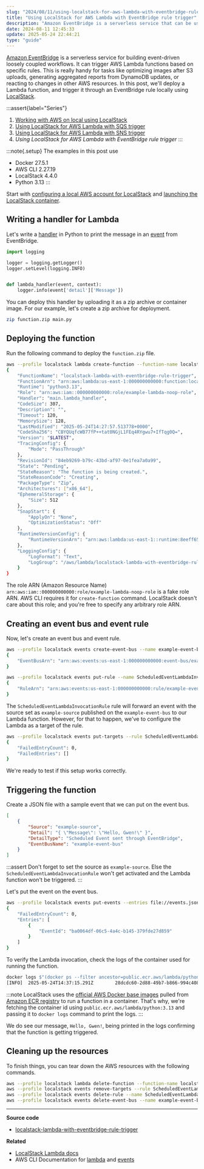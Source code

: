 ```yaml
---
slug: "2024/08/11/using-localstack-for-aws-lambda-with-eventbridge-rule-trigger"
title: "Using LocalStack for AWS Lambda with EventBridge rule trigger"
description: "Amazon EventBridge is a serverless service that can be used to trigger AWS Lambda through rules. This posts shows how to do this locally using LocalStack."
date: 2024-08-11 12:45:33
update: 2025-05-24 22:44:21
type: "guide"
---
```


[Amazon EventBridge](https://docs.aws.amazon.com/eventbridge/latest/userguide/eb-what-is.html) is a serverless service for building event-driven loosely coupled workflows. It can trigger AWS Lambda functions based on specific rules. This is really handy for tasks like optimizing images after S3 uploads, generating aggregated reports from DynamoDB updates, or reacting to changes in other AWS resources. In this post, we'll deploy a Lambda function, and trigger it through an EventBridge rule locally using [LocalStack](https://localstack.cloud/).

:::assert{label="Series"}
1. [Working with AWS on local using LocalStack](/post/2021/11/16/working-with-aws-on-local-using-localstack/)
2. [Using LocalStack for AWS Lambda with SQS trigger](/post/2024/02/11/using-localstack-for-aws-lambda-with-sqs-trigger/)
3. [Using LocalStack for AWS Lambda with SNS trigger](/post/2024/03/03/using-localstack-for-aws-lambda-with-sns-trigger/)
4. *Using LocalStack for AWS Lambda with EventBridge rule trigger*
:::

:::note{.setup}
The examples in this post use

- Docker 27.5.1
- AWS CLI 2.27.19
- LocalStack 4.4.0
- Python 3.13
:::

Start with [configuring a local AWS account for LocalStack](/post/2021/11/16/working-with-aws-on-local-using-localstack/#configure-a-local-aws-account) and [launching the LocalStack container](/post/2021/11/16/working-with-aws-on-local-using-localstack/#launching-the-localstack-container).

## Writing a handler for Lambda

Let's write a [handler](https://docs.aws.amazon.com/lambda/latest/dg/python-handler.html) in Python to print the message in an [event](https://docs.aws.amazon.com/eventbridge/latest/userguide/eb-events.html) from EventBridge.

```python title="main.py"
import logging

logger = logging.getLogger()
logger.setLevel(logging.INFO)


def lambda_handler(event, context):
    logger.info(event['detail']['Message'])
```

You can deploy this handler by uploading it as a zip archive or container image. For our example, let's create a zip archive for deployment.

```sh prompt{1}
zip function.zip main.py
```

## Deploying the function

Run the following command to deploy the `function.zip` file.

```sh prompt{1} output{2..38}
aws --profile localstack lambda create-function --function-name localstack-lambda-with-eventbridge-rule-trigger --runtime python3.13 --role arn:aws:iam::000000000000:role/example-lambda-noop-role --handler main.lambda_handler --zip-file fileb://function.zip --timeout 120
{
	"FunctionName": "localstack-lambda-with-eventbridge-rule-trigger",
	"FunctionArn": "arn:aws:lambda:us-east-1:000000000000:function:localstack-lambda-with-eventbridge-rule-trigger",
	"Runtime": "python3.13",
	"Role": "arn:aws:iam::000000000000:role/example-lambda-noop-role",
	"Handler": "main.lambda_handler",
	"CodeSize": 307,
	"Description": "",
	"Timeout": 120,
	"MemorySize": 128,
	"LastModified": "2025-05-24T14:27:57.513778+0000",
	"CodeSha256": "CBYQUqfcWB77fP++tat0NGjL1FEq4RYgwu7+IfTqg0Q=",
	"Version": "$LATEST",
	"TracingConfig": {
		"Mode": "PassThrough"
	},
	"RevisionId": "84eb9269-b79c-43bd-af97-0e1fea7a0a99",
	"State": "Pending",
	"StateReason": "The function is being created.",
	"StateReasonCode": "Creating",
	"PackageType": "Zip",
	"Architectures": ["x86_64"],
	"EphemeralStorage": {
		"Size": 512
	},
	"SnapStart": {
		"ApplyOn": "None",
		"OptimizationStatus": "Off"
	},
	"RuntimeVersionConfig": {
		"RuntimeVersionArn": "arn:aws:lambda:us-east-1::runtime:8eeff65f6809a3ce81507fe733fe09b835899b99481ba22fd75b5a7338290ec1"
	},
	"LoggingConfig": {
		"LogFormat": "Text",
		"LogGroup": "/aws/lambda/localstack-lambda-with-eventbridge-rule-trigger"
	}
}
```

The role ARN (Amazon Resource Name) `arn:aws:iam::000000000000:role/example-lambda-noop-role` is a fake role ARN. AWS CLI requires it for `create-function` command. LocalStack doesn't care about this role; and you're free to specify any arbitrary role ARN.

## Creating an event bus and event rule

Now, let's create an event bus and event rule.

```sh prompt{1,6} output{2..4,7..9}
aws --profile localstack events create-event-bus --name example-event-bus
{
	"EventBusArn": "arn:aws:events:us-east-1:000000000000:event-bus/example-event-bus"
}

aws --profile localstack events put-rule --name ScheduledEventLambdaInvocationRule --event-pattern "{\"source\":[\"example-source\"]}" --state ENABLED --event-bus-name example-event-bus
{
	"RuleArn": "arn:aws:events:us-east-1:000000000000:rule/example-event-bus/ScheduledEventLambdaInvocationRule"
}
```

The `ScheduledEventLambdaInvocationRule` rule will forward an event with the source set as `example-source` published on the `example-event-bus` to our Lambda function. However, for that to happen, we've to configure the Lambda as a target of the rule.

```sh prompt{1} output{2..6}
aws --profile localstack events put-targets --rule ScheduledEventLambdaInvocationRule --event-bus-name example-event-bus --targets Id=1,Arn=arn:aws:lambda:us-east-1:000000000000:function:localstack-lambda-with-eventbridge-rule-trigger
{
	"FailedEntryCount": 0,
	"FailedEntries": []
}
```

We're ready to test if this setup works correctly.

## Triggering the function

Create a JSON file with a sample event that we can put on the event bus.

```json title="events.json" {3,6}
[
	{
		"Source": "example-source",
		"Detail": "{ \"Message\": \"Hello, Gwen!\" }",
		"DetailType": "Scheduled Event sent through EventBridge",
		"EventBusName": "example-event-bus"
	}
]
```

:::assert
Don't forget to set the source as `example-source`. Else the `ScheduledEventLambdaInvocationRule` won't get activated and the Lambda function won't be triggered.
:::

Let's put the event on the event bus.

```sh prompt{1} output{2..9}
aws --profile localstack events put-events --entries file://events.json
{
	"FailedEntryCount": 0,
	"Entries": [
		{
			"EventId": "ba0064df-06c5-4a4c-b145-379fde27d859"
		}
	]
}
```

To verify the Lambda invocation, check the logs of the container used for running the function.

```sh {2} prompt{1} output{2}
docker logs $"(docker ps --filter ancestor=public.ecr.aws/lambda/python:3.13 -q)"
[INFO]  2025-05-24T14:37:15.291Z        28dcdc60-2d88-49b7-b866-994c408d16da    Hello, Gwen!
```

:::note
LocalStack uses the [official AWS Docker base images](https://docs.aws.amazon.com/lambda/latest/dg/images-create.html) pulled from [Amazon ECR registry](https://gallery.ecr.aws/lambda/) to run a function in a container. That's why, we're fetching the container id using `public.ecr.aws/lambda/python:3.13` and passing it to `docker logs` command to print the logs.
:::

We do see our message, `Hello, Gwen!`, being printed in the logs confirming that the function is getting triggered.

## Cleaning up the resources

To finish things, you can tear down the AWS resources with the following commands.

```sh prompt{1..4}
aws --profile localstack lambda delete-function --function-name localstack-lambda-with-eventbridge-rule-trigger
aws --profile localstack events remove-targets --rule ScheduledEventLambdaInvocationRule --ids 1 --event-bus-name example-event-bus
aws --profile localstack events delete-rule --name ScheduledEventLambdaInvocationRule --event-bus-name example-event-bus
aws --profile localstack events delete-event-bus --name example-event-bus
```

---

**Source code**

- [localstack-lambda-with-eventbridge-rule-trigger](https://github.com/Microflash/guides/tree/main/aws/localstack-lambda-with-eventbridge-rule-trigger)

**Related**

- [LocalStack Lambda docs](https://docs.localstack.cloud/user-guide/aws/lambda/)
- AWS CLI Documentation for [lambda](https://awscli.amazonaws.com/v2/documentation/api/latest/reference/lambda/index.html) and [events](https://awscli.amazonaws.com/v2/documentation/api/latest/reference/events/index.html)
